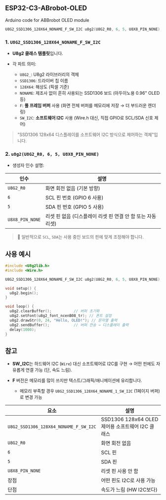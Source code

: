 ## ESP32-C3-ABrobot-OLED
Arduino code for ABBrobot OLED module


```cpp
U8G2_SSD1306_128X64_NONAME_F_SW_I2C u8g2(U8G2_R0, 6, 5, U8X8_PIN_NONE);
```


### 1. `U8G2_SSD1306_128X64_NONAME_F_SW_I2C`

* **U8g2 클래스 템플릿**입니다.
* 각 파트 의미:

  * `U8G2_`: U8g2 라이브러리의 객체
  * `SSD1306`: 드라이버 칩 이름
  * `128X64`: 해상도 (픽셀 기준)
  * `NONAME`: 제조사 없이 흔히 사용되는 SSD1306 보드 (아두이노용 0.96" OLED 등)
  * `F`: **풀 프레임 버퍼** 사용 (화면 전체 버퍼를 메모리에 저장 → 더 부드러운 렌더링)
  * `SW_I2C`: **소프트웨어 I2C** 사용 (Wire.h 대신, 직접 GPIO로 SCL/SDA 신호 제어)

> "SSD1306 128x64 디스플레이를 소프트웨어 I2C 방식으로 제어하는 객체"입니다.


### 2. `u8g2(U8G2_R0, 6, 5, U8X8_PIN_NONE)`

* 생성자 인수 설명:

| 인수              | 설명                                   |
| --------------- | ------------------------------------ |
| `U8G2_R0`       | 화면 회전 없음 (기본 방향)                     |
| `6`             | SCL 핀 번호 (GPIO 6 사용)                 |
| `5`             | SDA 핀 번호 (GPIO 5 사용)                 |
| `U8X8_PIN_NONE` | 리셋 핀 없음 (디스플레이 리셋 핀 연결 안 함 또는 자동 리셋) |

> 📌 일반적으로 `SCL`, `SDA`는 사용 중인 보드의 핀에 맞게 조정해야 합니다.


## 사용 예시

```cpp
#include <U8g2lib.h>
#include <Wire.h>

U8G2_SSD1306_128X64_NONAME_F_SW_I2C u8g2(U8G2_R0, 6, 5, U8X8_PIN_NONE);

void setup() {
  u8g2.begin();
}

void loop() {
  u8g2.clearBuffer();          // 버퍼 초기화
  u8g2.setFont(u8g2_font_ncenB08_tr); // 폰트 설정
  u8g2.drawStr(0, 24, "Hello, OLED!"); // 문자열 출력
  u8g2.sendBuffer();           // 버퍼 전송 → 디스플레이 출력
  delay(1000);
}
```


## 참고

* **SW\_I2C**는 하드웨어 I2C (`Wire`) 대신 소프트웨어로 I2C를 구현 → 어떤 핀에도 자유롭게 연결 가능 (단, 속도 느림).
* **F** 버전은 메모리를 많이 쓰지만 텍스트/그래픽/애니메이션에 유리합니다.

  * 메모리 부족할 경우 `U8G2_SSD1306_128X64_NONAME_1_SW_I2C` (1페이지 버퍼)로 변경 가능

| 요소                                    | 설명                                    |
| ------------------------------------- | ------------------------------------- |
| `U8G2_SSD1306_128X64_NONAME_F_SW_I2C` | SSD1306 128x64 OLED 제어용 소프트웨어 I2C 클래스 |
| `U8G2_R0`                             | 화면 회전 없음                              |
| `6`                                   | SCL 핀                                 |
| `5`                                   | SDA 핀                                 |
| `U8X8_PIN_NONE`                       | 리셋 핀 사용 안 함                           |
| 장점                                    | 어떤 핀도 I2C로 사용 가능                      |
| 단점                                    | 속도가 느림 (HW I2C보다)                     |


